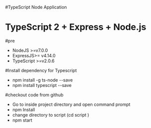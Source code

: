 #TypeScript Node Application
# TypeScript 2 + Express + Node.js
#pre
* NodeJS >=v7.0.0
* ExpressJS>= v4.14.0
* TypeScript >=v2.0.6

#Install dependency for Typescript
* npm install -g ts-node --save
* npm install typescript --save

#checkout code from github
* Go to inside project directory and open command prompt
* npm Install
* change directory to script (cd script )
* npm start
